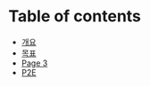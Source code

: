 # Table of contents

* [개요](README.md)
* [목표](undefined-1.md)
* [Page 3](page-3.md)
* [P2E](p2e.md)
